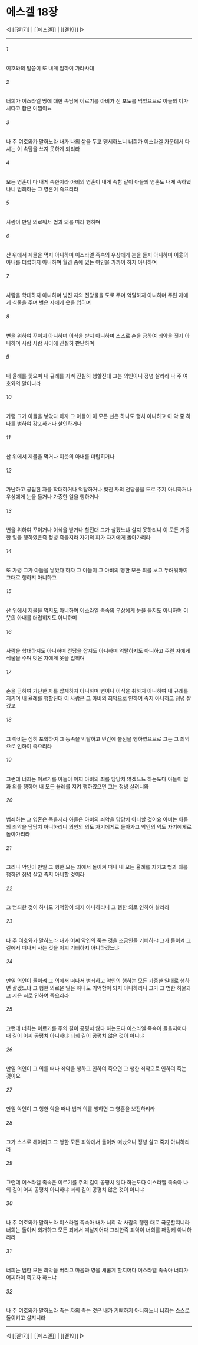 ﻿# 에스겔 18장

◁ [[겔17]] | [[에스겔]] | [[겔19]] ▷
***

###### 1
여호와의 말씀이 또 내게 임하여 가라사대

###### 2
너희가 이스라엘 땅에 대한 속담에 이르기를 아비가 신 포도를 먹었으므로 아들의 이가 시다고 함은 어찜이뇨

###### 3
나 주 여호와가 말하노라 내가 나의 삶을 두고 맹세하노니 너희가 이스라엘 가운데서 다시는 이 속담을 쓰지 못하게 되리라

###### 4
모든 영혼이 다 내게 속한지라 아비의 영혼이 내게 속함 같이 아들의 영혼도 내게 속하였나니 범죄하는 그 영혼이 죽으리라

###### 5
사람이 만일 의로워서 법과 의를 따라 행하며

###### 6
산 위에서 제물을 먹지 아니하며 이스라엘 족속의 우상에게 눈을 들지 아니하며 이웃의 아내를 더럽히지 아니하며 월경 중에 있는 여인을 가까이 하지 아니하며

###### 7
사람을 학대하지 아니하며 빚진 자의 전당물을 도로 주며 억탈하지 아니하며 주린 자에게 식물을 주며 벗은 자에게 옷을 입히며

###### 8
변을 위하여 꾸이지 아니하며 이식을 받지 아니하며 스스로 손을 금하여 죄악을 짓지 아니하며 사람 사람 사이에 진실히 판단하며

###### 9
내 율례를 좇으며 내 규례를 지켜 진실히 행할진대 그는 의인이니 정녕 살리라 나 주 여호와의 말이니라

###### 10
가령 그가 아들을 낳았다 하자 그 아들이 이 모든 선은 하나도 행치 아니하고 이 악 중 하나를 범하여 강포하거나 살인하거나

###### 11
산 위에서 제물을 먹거나 이웃의 아내를 더럽히거나

###### 12
가난하고 궁핍한 자를 학대하거나 억탈하거나 빚진 자의 전당물을 도로 주지 아니하거나 우상에게 눈을 들거나 가증한 일을 행하거나

###### 13
변을 위하여 꾸이거나 이식을 받거나 할진대 그가 살겠느냐 살지 못하리니 이 모든 가증한 일을 행하였은즉 정녕 죽을지라 자기의 피가 자기에게 돌아가리라

###### 14
또 가령 그가 아들을 낳았다 하자 그 아들이 그 아비의 행한 모든 죄를 보고 두려워하여 그대로 행하지 아니하고

###### 15
산 위에서 제물을 먹지도 아니하며 이스라엘 족속의 우상에게 눈을 들지도 아니하며 이웃의 아내를 더럽히지도 아니하며

###### 16
사람을 학대하지도 아니하며 전당을 잡지도 아니하며 억탈하지도 아니하고 주린 자에게 식물을 주며 벗은 자에게 옷을 입히며

###### 17
손을 금하여 가난한 자를 압제하지 아니하며 변이나 이식을 취하지 아니하여 내 규례를 지키며 내 율례를 행할진대 이 사람은 그 아비의 죄악으로 인하여 죽지 아니하고 정녕 살겠고

###### 18
그 아비는 심히 포학하여 그 동족을 억탈하고 민간에 불선을 행하였으므로 그는 그 죄악으로 인하여 죽으리라

###### 19
그런데 너희는 이르기를 아들이 어찌 아비의 죄를 담당치 않겠느뇨 하는도다 아들이 법과 의를 행하며 내 모든 율례를 지켜 행하였으면 그는 정녕 살려니와

###### 20
범죄하는 그 영혼은 죽을지라 아들은 아비의 죄악을 담당치 아니할 것이요 아비는 아들의 죄악을 담당치 아니하리니 의인의 의도 자기에게로 돌아가고 악인의 악도 자기에게로 돌아가리라

###### 21
그러나 악인이 만일 그 행한 모든 죄에서 돌이켜 떠나 내 모든 율례를 지키고 법과 의를 행하면 정녕 살고 죽지 아니할 것이라

###### 22
그 범죄한 것이 하나도 기억함이 되지 아니하리니 그 행한 의로 인하여 살리라

###### 23
나 주 여호와가 말하노라 내가 어찌 악인의 죽는 것을 조금인들 기뻐하랴 그가 돌이켜 그 길에서 떠나서 사는 것을 어찌 기뻐하지 아니하겠느냐

###### 24
만일 의인이 돌이켜 그 의에서 떠나서 범죄하고 악인의 행하는 모든 가증한 일대로 행하면 살겠느냐 그 행한 의로운 일은 하나도 기억함이 되지 아니하리니 그가 그 범한 허물과 그 지은 죄로 인하여 죽으리라

###### 25
그런데 너희는 이르기를 주의 길이 공평치 않다 하는도다 이스라엘 족속아 들을지어다 내 길이 어찌 공평치 아니하냐 너희 길이 공평치 않은 것이 아니냐

###### 26
만일 의인이 그 의를 떠나 죄악을 행하고 인하여 죽으면 그 행한 죄악으로 인하여 죽는 것이요

###### 27
만일 악인이 그 행한 악을 떠나 법과 의를 행하면 그 영혼을 보전하리라

###### 28
그가 스스로 헤아리고 그 행한 모든 죄악에서 돌이켜 떠났으니 정녕 살고 죽지 아니하리라

###### 29
그런데 이스라엘 족속은 이르기를 주의 길이 공평치 않다 하는도다 이스라엘 족속아 나의 길이 어찌 공평치 아니하냐 너희 길이 공평치 않은 것이 아니냐

###### 30
나 주 여호와가 말하노라 이스라엘 족속아 내가 너희 각 사람의 행한 대로 국문할지니라 너희는 돌이켜 회개하고 모든 죄에서 떠날지어다 그리한즉 죄악이 너희를 패망케 아니하리라

###### 31
너희는 범한 모든 죄악을 버리고 마음과 영을 새롭게 할지어다 이스라엘 족속아 너희가 어찌하여 죽고자 하느냐

###### 32
나 주 여호와가 말하노라 죽는 자의 죽는 것은 내가 기뻐하지 아니하노니 너희는 스스로 돌이키고 살지니라

***
◁ [[겔17]] | [[에스겔]] | [[겔19]] ▷